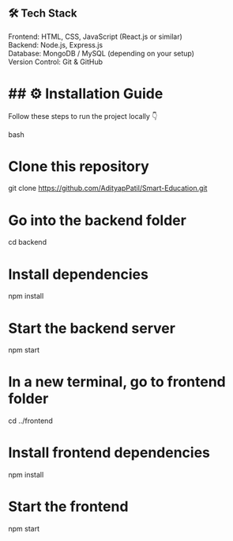 <h1>

## 🛠️ Tech Stack</h1>
<p>
Frontend: HTML, CSS, JavaScript (React.js or similar)  
  <br/>
Backend: Node.js, Express.js  
  <br/>
Database: MongoDB / MySQL (depending on your setup)  
  <br/>
Version Control: Git & GitHub  
</p>

<h1>
## ⚙️ Installation Guide </h1>

<p>
Follow these steps to run the project locally 👇

bash
# Clone this repository
git clone https://github.com/AdityapPatil/Smart-Education.git

# Go into the backend folder
cd backend

# Install dependencies
npm install

# Start the backend server
npm start

# In a new terminal, go to frontend folder
cd ../frontend

# Install frontend dependencies
npm install

# Start the frontend
npm start
</p>
